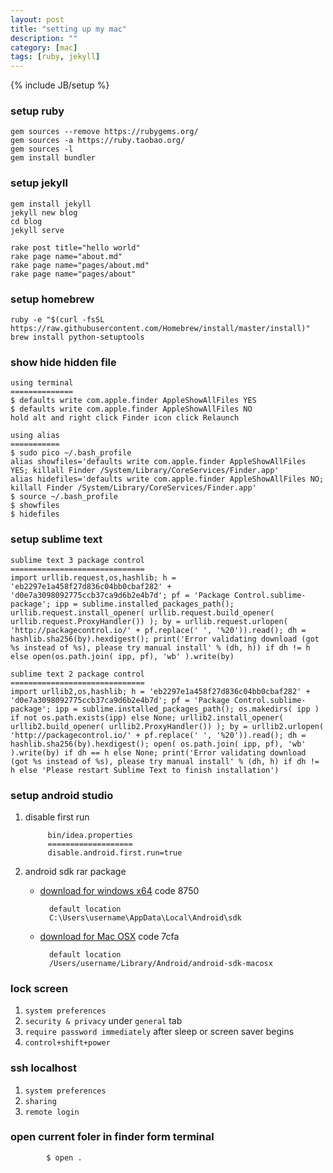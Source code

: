 ```yaml
---
layout: post
title: "setting up my mac"
description: ""
category: [mac]
tags: [ruby, jekyll]
---
```

{% include JB/setup %}

### setup ruby

    gem sources --remove https://rubygems.org/
    gem sources -a https://ruby.taobao.org/
    gem sources -l
    gem install bundler

### setup jekyll

    gem install jekyll
    jekyll new blog
    cd blog
    jekyll serve

    rake post title="hello world"
    rake page name="about.md"
    rake page name="pages/about.md"
    rake page name="pages/about"

### setup homebrew

    ruby -e "$(curl -fsSL https://raw.githubusercontent.com/Homebrew/install/master/install)"
    brew install python-setuptools

### show hide hidden file

    using terminal
    ==============
    $ defaults write com.apple.finder AppleShowAllFiles YES
    $ defaults write com.apple.finder AppleShowAllFiles NO
    hold alt and right click Finder icon click Relaunch

    using alias
    ===========
    $ sudo pico ~/.bash_profile
    alias showfiles='defaults write com.apple.finder AppleShowAllFiles YES; killall Finder /System/Library/CoreServices/Finder.app'
    alias hidefiles='defaults write com.apple.finder AppleShowAllFiles NO; killall Finder /System/Library/CoreServices/Finder.app'
    $ source ~/.bash_profile
    $ showfiles
    $ hidefiles

### setup sublime text

    sublime text 3 package control
    ==============================
    import urllib.request,os,hashlib; h = 'eb2297e1a458f27d836c04bb0cbaf282' + 'd0e7a3098092775ccb37ca9d6b2e4b7d'; pf = 'Package Control.sublime-package'; ipp = sublime.installed_packages_path(); urllib.request.install_opener( urllib.request.build_opener( urllib.request.ProxyHandler()) ); by = urllib.request.urlopen( 'http://packagecontrol.io/' + pf.replace(' ', '%20')).read(); dh = hashlib.sha256(by).hexdigest(); print('Error validating download (got %s instead of %s), please try manual install' % (dh, h)) if dh != h else open(os.path.join( ipp, pf), 'wb' ).write(by)

    sublime text 2 package control
    ==============================
    import urllib2,os,hashlib; h = 'eb2297e1a458f27d836c04bb0cbaf282' + 'd0e7a3098092775ccb37ca9d6b2e4b7d'; pf = 'Package Control.sublime-package'; ipp = sublime.installed_packages_path(); os.makedirs( ipp ) if not os.path.exists(ipp) else None; urllib2.install_opener( urllib2.build_opener( urllib2.ProxyHandler()) ); by = urllib2.urlopen( 'http://packagecontrol.io/' + pf.replace(' ', '%20')).read(); dh = hashlib.sha256(by).hexdigest(); open( os.path.join( ipp, pf), 'wb' ).write(by) if dh == h else None; print('Error validating download (got %s instead of %s), please try manual install' % (dh, h) if dh != h else 'Please restart Sublime Text to finish installation')

### setup android studio

1. disable first run

            bin/idea.properties
            ===================
            disable.android.first.run=true

1. android sdk rar package

    * [download for windows x64](http://yunpan.cn/cKpvzwbSdUAcZ) code 8750

            default location
            C:\Users\username\AppData\Local\Android\sdk

    * [download for Mac OSX](http://yunpan.cn/cVNik48h2iRtX) code 7cfa

            default location
            /Users/username/Library/Android/android-sdk-macosx

### lock screen

1. `system preferences`
1. `security & privacy` under `general` tab
1. `require password immediately` after sleep or screen saver begins
1. `control+shift+power`

### ssh localhost

1. `system preferences`
1. `sharing`
1. `remote login`
    
### open current foler in finder form terminal

            $ open .